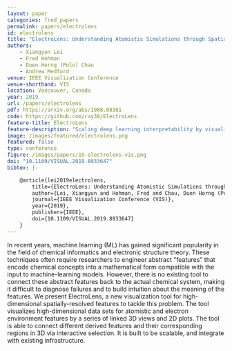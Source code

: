 ```yaml
---
layout: paper
categories: fred_papers
permalink: papers/electrolens
id: electrolens
title: "ElectroLens: Understanding Atomistic Simulations through Spatially-resolved Visualization of High-dimensional Features"
authors: 
    - Xiangyun Lei
    - Fred Hohman
    - Duen Horng (Polo) Chau
    - Andrew Medford
venue: IEEE Visualization Conference
venue-shorthand: VIS
location: Vancouver, Canada
year: 2019
url: /papers/electrolens
pdf: https://arxiv.org/abs/1908.08381
code: https://github.com/ray38/ElectroLens
feature-title: ElectroLens
feature-description: "Scaling deep learning interpretability by visualizing activation and attribution summarizations"
image: /images/featured/electrolens.png
featured: false
type: conference
figure: /images/papers/19-electrolens-vis.png
doi: "10.1109/VISUAL.2019.8933647"
bibtex: |-

    @article{lei2019electrolens,
        title={ElectroLens: Understanding Atomistic Simulations through Spatially-resolved Visualization of High-dimensional Features},
        author={Lei, Xiangyun and Hohman, Fred and Chau, Duen Horng (Polo) and Medford, Andrew},
        journal={IEEE Visualization Conference (VIS)},
        year={2019},
        publisher={IEEE},
        doi={10.1109/VISUAL.2019.8933647}
    }
---
```


In recent years, machine learning (ML) has gained significant popularity in the field of chemical informatics and electronic structure theory.
These techniques often require researchers to engineer abstract "features" that encode chemical concepts into a mathematical form compatible with the input to machine-learning models.
However, there is no existing tool to connect these abstract features back to the actual chemical system, making it difficult to diagnose failures and to build intuition about the meaning of the features.
We present ElectroLens, a new visualization tool for high-dimensional spatially-resolved features to tackle this problem.
The tool visualizes high-dimensional data sets for atomistic and electron environment features by a series of linked 3D views and 2D plots.
The tool is able to connect different derived features and their corresponding regions in 3D via interactive selection.
It is built to be scalable, and integrate with existing infrastructure.
